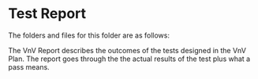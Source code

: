 # Test Report

The folders and files for this folder are as follows:

The VnV Report describes the outcomes of the tests designed in the VnV Plan. The report goes through the the actual results of the test plus what a pass means.
